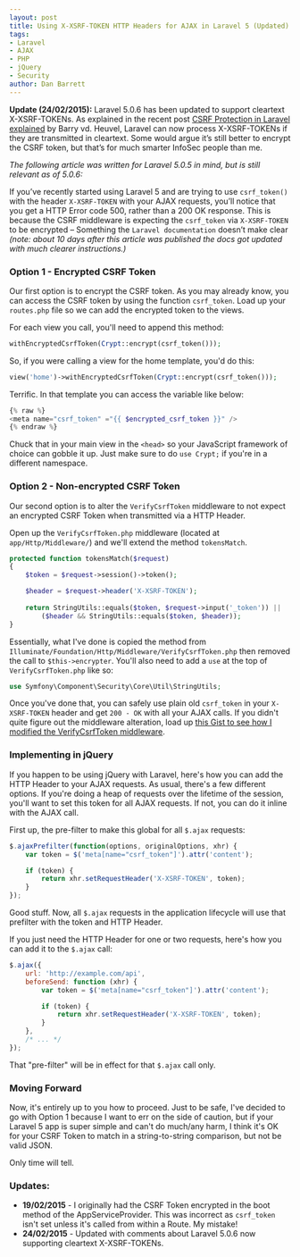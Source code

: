 ```yaml
---
layout: post
title: Using X-XSRF-TOKEN HTTP Headers for AJAX in Laravel 5 (Updated)
tags:
- Laravel
- AJAX
- PHP
- jQuery
- Security
author: Dan Barrett
---
```

**Update (24/02/2015):** Laravel 5.0.6 has been updated to support cleartext X-XSRF-TOKENs. As explained in the recent post [CSRF Protection in Laravel explained](http://barryvdh.nl/laravel/2015/02/21/csrf-protection-in-laravel-explained/) by Barry vd. Heuvel, Laravel can now process X-XSRF-TOKENs if they are transmitted in cleartext. Some would argue it’s still better to encrypt the CSRF token, but that’s for much smarter InfoSec people than me.

*The following article was written for Laravel 5.0.5 in mind, but is still relevant as of 5.0.6:*

If you’ve recently started using Laravel 5 and are trying to use `csrf_token()` with the header `X-XSRF-TOKEN` with your AJAX requests, you’ll notice that you get a HTTP Error code 500, rather than a 200 OK response. This is because the CSRF middleware is expecting the `csrf_token` via `X-XSRF-TOKEN` to be encrypted – Something the `Laravel documentation` doesn’t make clear *(note: about 10 days after this article was published the docs got updated with much clearer instructions.)*

### Option 1 - Encrypted CSRF Token

Our first option is to encrypt the CSRF token. As you may already know, you can access the CSRF token by using the function `csrf_token`. Load up your `routes.php` file so we can add the encrypted token to the views.

For each view you call, you'll need to append this method:

```php
withEncryptedCsrfToken(Crypt::encrypt(csrf_token()));
```

So, if you were calling a view for the home template, you'd do this:

```php
view('home')->withEncryptedCsrfToken(Crypt::encrypt(csrf_token()));
```

Terrific. In that template you can access the variable like below:

```php
{% raw %}
<meta name="csrf_token" ="{{ $encrypted_csrf_token }}" />
{% endraw %}
```

Chuck that in your main view in the `<head>` so your JavaScript framework of choice can gobble it up.  Just make sure to do `use Crypt;` if you're in a different namespace.

### Option 2 - Non-encrypted CSRF Token

Our second option is to alter the `VerifyCsrfToken` middleware to not expect an encrypted CSRF Token when transmitted via a HTTP Header.

Open up the `VerifyCsrfToken.php` middleware (located at `app/Http/Middleware/`) and we'll extend the method `tokensMatch`.

```php
protected function tokensMatch($request)
{
	$token = $request->session()->token();

	$header = $request->header('X-XSRF-TOKEN');
      
	return StringUtils::equals($token, $request->input('_token')) ||
		($header && StringUtils::equals($token, $header));
}
```

Essentially, what I've done is copied the method from `Illuminate/Foundation/Http/Middleware/VerifyCsrfToken.php` then removed the call to `$this->encrypter`. You'll also need to add a `use` at the top of `VerifyCsrfToken.php` like so:

```php
use Symfony\Component\Security\Core\Util\StringUtils;
```

Once you've done that, you can safely use plain old `csrf_token` in your `X-XSRF-TOKEN` header and get `200 - OK` with all your AJAX calls.  If you didn't quite figure out the middleware alteration, load up [this Gist to see how I modified the VerifyCsrfToken middleware](https://gist.github.com/yesdevnull/3f9ee445c5838add8905).

### Implementing in jQuery

If you happen to be using jQuery with Laravel, here's how you can add the HTTP Header to your AJAX requests.  As usual, there's a few different options.  If you're doing a heap of requests over the lifetime of the session, you'll want to set this token for all AJAX requests.  If not, you can do it inline with the AJAX call.

First up, the pre-filter to make this global for all `$.ajax` requests:

```javascript
$.ajaxPrefilter(function(options, originalOptions, xhr) {
	var token = $('meta[name="csrf_token"]').attr('content');

	if (token) {
		return xhr.setRequestHeader('X-XSRF-TOKEN', token);
	}
});
```

Good stuff.  Now, all `$.ajax` requests in the application lifecycle will use that prefilter with the token and HTTP Header.

If you just need the HTTP Header for one or two requests, here's how you can add it to the `$.ajax` call:

```javascript
$.ajax({
	url: 'http://example.com/api',
	beforeSend: function (xhr) {
		var token = $('meta[name="csrf_token"]').attr('content');

		if (token) {
			return xhr.setRequestHeader('X-XSRF-TOKEN', token);
		}
	},
	/* ... */
});
```

That "pre-filter" will be in effect for that `$.ajax` call only.

### Moving Forward

Now, it's entirely up to you how to proceed. Just to be safe, I've decided to go with Option 1 because I want to err on the side of caution, but if your Laravel 5 app is super simple and can't do much/any harm, I think it's OK for your CSRF Token to match in a string-to-string comparison, but not be valid JSON.

Only time will tell.

### Updates:

- **19/02/2015** - I originally had the CSRF Token encrypted in the boot method of the AppServiceProvider.  This was incorrect as `csrf_token` isn't set unless it's called from within a Route.  My mistake!
- **24/02/2015** - Updated with comments about Laravel 5.0.6 now supporting cleartext X-XSRF-TOKENs.